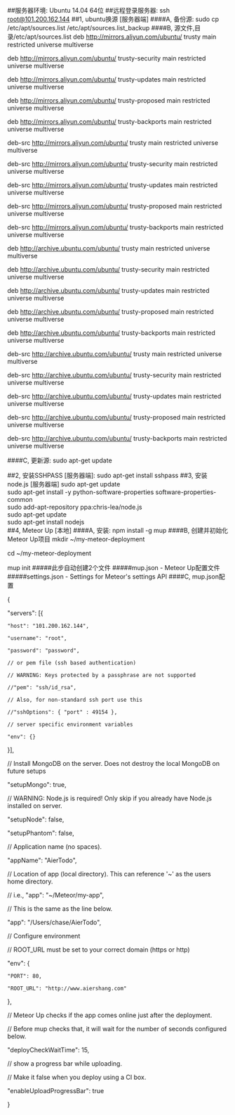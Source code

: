 ##服务器环境: Ubuntu 14.04 64位
##远程登录服务器: ssh root@101.200.162.144
##1, ubuntu换源 [服务器端]
####A, 备份源: sudo cp /etc/apt/sources.list /etc/apt/sources.list_backup
####B, 源文件,目录/etc/apt/sources.list
deb http://mirrors.aliyun.com/ubuntu/ trusty main restricted universe multiverse

deb http://mirrors.aliyun.com/ubuntu/ trusty-security main restricted universe multiverse

deb http://mirrors.aliyun.com/ubuntu/ trusty-updates main restricted universe multiverse

deb http://mirrors.aliyun.com/ubuntu/ trusty-proposed main restricted universe multiverse

deb http://mirrors.aliyun.com/ubuntu/ trusty-backports main restricted universe multiverse

deb-src http://mirrors.aliyun.com/ubuntu/ trusty main restricted universe multiverse

deb-src http://mirrors.aliyun.com/ubuntu/ trusty-security main restricted universe multiverse

deb-src http://mirrors.aliyun.com/ubuntu/ trusty-updates main restricted universe multiverse

deb-src http://mirrors.aliyun.com/ubuntu/ trusty-proposed main restricted universe multiverse

deb-src http://mirrors.aliyun.com/ubuntu/ trusty-backports main restricted universe multiverse

deb http://archive.ubuntu.com/ubuntu/ trusty main restricted universe multiverse

deb http://archive.ubuntu.com/ubuntu/ trusty-security main restricted universe multiverse

deb http://archive.ubuntu.com/ubuntu/ trusty-updates main restricted universe multiverse

deb http://archive.ubuntu.com/ubuntu/ trusty-proposed main restricted universe multiverse

deb http://archive.ubuntu.com/ubuntu/ trusty-backports main restricted universe multiverse

deb-src http://archive.ubuntu.com/ubuntu/ trusty main restricted universe multiverse

deb-src http://archive.ubuntu.com/ubuntu/ trusty-security main restricted universe multiverse

deb-src http://archive.ubuntu.com/ubuntu/ trusty-updates main restricted universe multiverse

deb-src http://archive.ubuntu.com/ubuntu/ trusty-proposed main restricted universe multiverse

deb-src http://archive.ubuntu.com/ubuntu/ trusty-backports main restricted universe multiverse

####C, 更新源: sudo apt-get update

##2, 安装SSHPASS [服务器端]: sudo apt-get install sshpass
##3, 安装node.js [服务器端]
sudo apt-get update  
sudo apt-get install -y python-software-properties software-properties-common  
sudo add-apt-repository ppa:chris-lea/node.js  
sudo apt-get update  
sudo apt-get install nodejs  
##4, Meteor Up [本地]
####A, 安装: npm install -g mup
####B, 创建并初始化Meteor Up项目
mkdir ~/my-meteor-deployment

cd ~/my-meteor-deployment

mup init
#####此步自动创建2个文件
#####mup.json - Meteor Up配置文件
#####settings.json - Settings for Meteor's settings API
####C, mup.json配置

{

  "servers": [{
  
    "host": "101.200.162.144",
    
    "username": "root",
    
    "password": "password",
    
    // or pem file (ssh based authentication)
    
    // WARNING: Keys protected by a passphrase are not supported
    
    //"pem": "ssh/id_rsa",
    
    // Also, for non-standard ssh port use this
    
    //"sshOptions": { "port" : 49154 },
    
    // server specific environment variables
    
    "env": {}
    
  }],
  
  // Install MongoDB on the server. Does not destroy the local MongoDB on future setups
  
  "setupMongo": true,
  
  // WARNING: Node.js is required! Only skip if you already have Node.js installed on server.
  
  "setupNode": false,
  
  "setupPhantom": false,
  
  // Application name (no spaces).
  
  "appName": "AierTodo",

  // Location of app (local directory). This can reference '~' as the users home directory.
  
  // i.e., "app": "~/Meteor/my-app",
  
  // This is the same as the line below.
  
  "app": "/Users/chase/AierTodo",

  // Configure environment
  
  // ROOT_URL must be set to your correct domain (https or http)
  
  "env": {
  
    "PORT": 80,
    
    "ROOT_URL": "http://www.aiershang.com"
    
  },

  // Meteor Up checks if the app comes online just after the deployment.
  
  // Before mup checks that, it will wait for the number of seconds configured below.
  
  "deployCheckWaitTime": 15,

  // show a progress bar while uploading. 
  
  // Make it false when you deploy using a CI box.
  
  "enableUploadProgressBar": true
  
}


